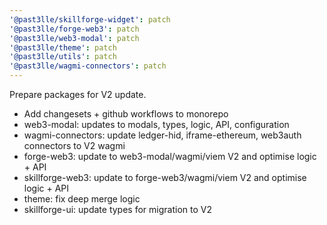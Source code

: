 ```yaml
---
'@past3lle/skillforge-widget': patch
'@past3lle/forge-web3': patch
'@past3lle/web3-modal': patch
'@past3lle/theme': patch
'@past3lle/utils': patch
'@past3lle/wagmi-connectors': patch
---
```


Prepare packages for V2 update.

- Add changesets + github workflows to monorepo
- web3-modal: updates to modals, types, logic, API, configuration
- wagmi-connectors: update ledger-hid, iframe-ethereum, web3auth connectors to V2 wagmi
- forge-web3: update to web3-modal/wagmi/viem V2 and optimise logic + API
- skillforge-web3: update to forge-web3/wagmi/viem V2 and optimise logic + API
- theme: fix deep merge logic
- skillforge-ui: update types for migration to V2
